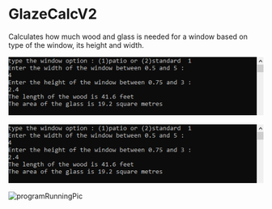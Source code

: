 # GlazeCalcV2

Calculates how much wood and glass is needed for a window based on type of the window, its height and width.

![](Images/programRunningPic.PNG)

<img src="Images/programRunningPic.PNG">

![programRunningPic](https://user-images.githubusercontent.com/26156860/82122108-2b24c380-9757-11ea-9ce3-4f167c144040.PNG)
